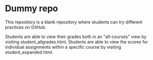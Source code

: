 # Dummy repo
This repository is a blank repository where students can try different practices on GitHub.

Students are able to view their grades both in an "all-courses" view by visiting student_allgrades.html.
Students are able to view the scores for individual assignments within a specific course by visiting student_expanded.html.